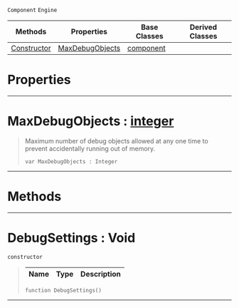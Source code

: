  `Component` `Engine`



|Methods|Properties|Base Classes|Derived Classes|
|---|---|---|---|
|[ Constructor](https://github.com/PlasmaEngine/PlasmaDocs/tree/master/docs/C%2B%2B/code_reference/class_reference/debugsettings.markdown#debugsettings-void)|[ MaxDebugObjects](https://github.com/PlasmaEngine/PlasmaDocs/tree/master/docs/C%2B%2B/code_reference/class_reference/debugsettings.markdown#maxdebugobjects-plasma-eng)|[component](https://github.com/PlasmaEngine/PlasmaDocs/tree/master/docs/C%2B%2B/code_reference/class_reference/component.markdown)| |


 #  Properties


---  
 #  MaxDebugObjects : [integer](https://github.com/PlasmaEngine/PlasmaDocs/tree/master/docs/C%2B%2B/code_reference/lightning_base_types/integer.markdown)

> Maximum number of debug objects allowed at any one time to prevent accidentally running out of memory.
> ``` lang=cpp, name=Lightning
> var MaxDebugObjects : Integer


---  
 #  Methods


---  
 #  DebugSettings : Void

 `constructor`

> 
> |Name|Type|Description|
> |---|---|---|
> ``` lang=cpp, name=Lightning
> function DebugSettings()
> ``` 


---  
 

 